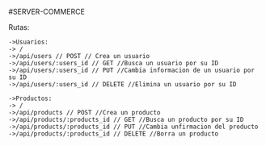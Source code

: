 #SERVER-COMMERCE

Rutas:

    ->Usuarios:
    -> /
    ->/api/users // POST // Crea un usuario
    ->/api/users/:users_id // GET //Busca un usuario por su ID
    ->/api/users/:users_id // PUT //Cambia informacion de un usuario por su ID
    ->/api/users/:users_id // DELETE //Elimina un usuario por su ID

    ->Productos:
    -> /
    ->/api/products // POST //Crea un producto
    ->/api/products/:products_id // GET //Busca un producto por su ID
    ->/api/products/:products_id // PUT //Cambia unfirmacion del producto
    ->/api/products/:products_id // DELETE //Borra un producto